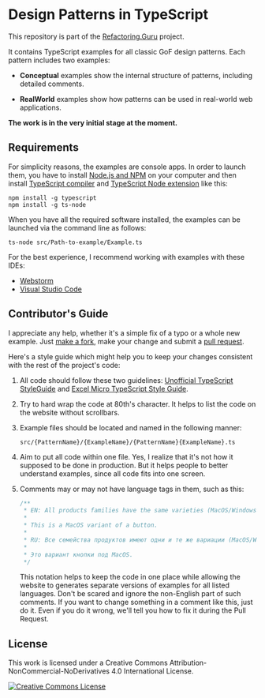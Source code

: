 # Design Patterns in TypeScript

This repository is part of the [Refactoring.Guru](https://refactoring.guru/design-patterns) project.

It contains TypeScript examples for all classic GoF design patterns. Each pattern includes two examples:

- **Conceptual** examples show the internal structure of patterns, including detailed comments.

- **RealWorld** examples show how patterns can be used in real-world web applications.

**The work is in the very initial stage at the moment.**

## Requirements

For simplicity reasons, the examples are console apps. In order to launch them, you have to install [Node.js and NPM](https://nodejs.org/en/) on your computer and then install [TypeScript compiler](https://github.com/Microsoft/TypeScript) and [TypeScript Node extension](https://github.com/TypeStrong/ts-node) like this:

```
npm install -g typescript
npm install -g ts-node
```

When you have all the required software installed, the examples can be launched via the command line as follows:

```
ts-node src/Path-to-example/Example.ts
```

For the best experience, I recommend working with examples with these IDEs:

- [Webstorm](https://www.jetbrains.com/webstorm/)
- [Visual Studio Code](https://code.visualstudio.com/)


## Contributor's Guide

I appreciate any help, whether it's a simple fix of a typo or a whole new example. Just [make a fork](https://help.github.com/articles/fork-a-repo/), make your change and submit a [pull request](https://help.github.com/articles/creating-a-pull-request-from-a-fork/).

Here's a style guide which might help you to keep your changes consistent with the rest of the project's code:

1. All code should follow these two guidelines: [Unofficial TypeScript StyleGuide](https://github.com/basarat/typescript-book/blob/master/docs/styleguide/styleguide.md) and [Excel Micro TypeScript Style Guide](https://github.com/excelmicro/typescript).

2. Try to hard wrap the code at 80th's character. It helps to list the code on the website without scrollbars.

3. Example files should be located and named in the following manner:

    ```
    src/{PatternName}/{ExampleName}/{PatternName}{ExampleName}.ts
    ```

4. Aim to put all code within one file. Yes, I realize that it's not how it supposed to be done in production. But it helps people to better understand examples, since all code fits into one screen.

5. Comments may or may not have language tags in them, such as this:

    ```typescript
    /**
     * EN: All products families have the same varieties (MacOS/Windows).
     *
     * This is a MacOS variant of a button.
     *
     * RU: Все семейства продуктов имеют одни и те же вариации (MacOS/Windows).
     *
     * Это вариант кнопки под MacOS.
     */
    ```

    This notation helps to keep the code in one place while allowing the website to generates separate versions of examples for all listed languages. Don't be scared and ignore the non-English part of such comments. If you want to change something in a comment like this, just do it. Even if you do it wrong, we'll tell you how to fix it during the Pull Request.


## License

This work is licensed under a Creative Commons Attribution-NonCommercial-NoDerivatives 4.0 International License.

<a rel="license" href="http://creativecommons.org/licenses/by-nc-nd/4.0/"><img alt="Creative Commons License" style="border-width:0" src="https://i.creativecommons.org/l/by-nc-nd/4.0/80x15.png" /></a>
